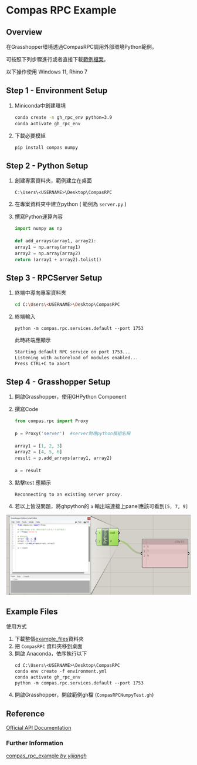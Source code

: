 # Compas RPC Example

## Overview

在Grasshopper環境透過CompasRPC調用外部環境Python範例。

可按照下列步驟進行或者直接下載[範例檔案](#Example-Files)。

以下操作使用 Windows 11, Rhino 7 

## Step 1 - Environment Setup

1. Miniconda中創建環境

    ```bash
    conda create -n gh_rpc_env python=3.9
    conda activate gh_rpc_env
    ``` 

2. 下載必要模組

    ```bash
    pip install compas numpy
    ```
    
## Step 2 - Python Setup

1. 創建專案資料夾，範例建立在桌面
    ```
    C:\Users\<USERNAME>\Desktop\CompasRPC
    ```

2. 在專案資料夾中建立python ( 範例為 ` server.py ` )
3. 撰寫Python運算內容 
    ```python
    import numpy as np

    def add_arrays(array1, array2):
    array1 = np.array(array1)
    array2 = np.array(array2)
    return (array1 + array2).tolist()
    ```

## Step 3 - RPCServer Setup

1. 終端中導向專案資料夾
    ```bash
    cd C:\Users\<USERNAME>\Desktop\CompasRPC
    ```

2. 終端輸入 
    ```
    python -m compas.rpc.services.default --port 1753
    ```
    此時終端應顯示
    ```
    Starting default RPC service on port 1753...
    Listening with autoreload of modules enabled...
    Press CTRL+C to abort
    ```

## Step 4 - Grasshopper Setup

1. 開啟Grasshopper，使用GHPython Component
2. 撰寫Code
    ```python
    from compas.rpc import Proxy
    
    p = Proxy('server')  #server對應python模組名稱

    array1 = [1, 2, 3]
    array2 = [4, 5, 6]
    result = p.add_arrays(array1, array2)

    a = result
    ```
3. 點擊test 應顯示
    ```
    Reconnecting to an existing server proxy.
    ```

4. 若以上皆沒問題，將ghpython的 ` a ` 輸出端連接上panel應該可看到` [5, 7, 9] `

![參考圖片](image/ghrpc.png)


## Example Files

使用方式

1. 下載整個[example_files](example_files)資料夾
2. 把 ` CompasRPC ` 資料夾移到桌面
3. 開啟 Anaconda，依序執行以下
    ```
    cd C:\Users\<USERNAME>\Desktop\CompasRPC 
    conda env create -f environment.yml
    conda activate gh_rpc_env
    python -m compas.rpc.services.default --port 1753
    ```
4. 開啟Grasshopper，開啟範例gh檔 (` CompasRPCNumpyTest.gh `)

## Reference 

[Official API Documentation](https://compas.dev/compas/latest/api/compas.rpc.html)

### Further Information

[compas_rpc_example *by yijiangh*](https://github.com/yijiangh/compas_rpc_example)